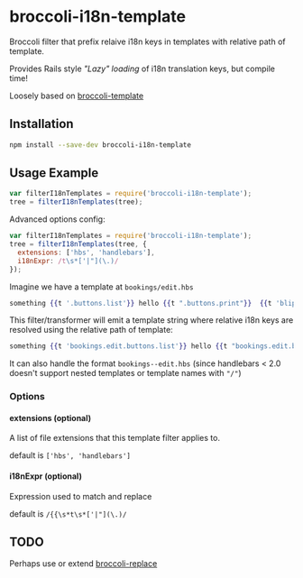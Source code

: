 # broccoli-i18n-template

Broccoli filter that prefix relaive i18n keys in templates with relative path of template. 
 
Provides Rails style *"Lazy" loading* of i18n translation keys, but compile time!
 
Loosely based on [broccoli-template](https://github.com/joliss/broccoli-template/)

## Installation

```bash
npm install --save-dev broccoli-i18n-template
```

## Usage Example

```js
var filterI18nTemplates = require('broccoli-i18n-template');
tree = filterI18nTemplates(tree);
```

Advanced options config:

```js
var filterI18nTemplates = require('broccoli-i18n-template');
tree = filterI18nTemplates(tree, {
  extensions: ['hbs', 'handlebars'],
  i18nExpr: /t\s*['|"](\.)/
});
```

Imagine we have a template at `bookings/edit.hbs`

```handlebars
something {{t '.buttons.list'}} hello {{t ".buttons.print"}}  {{t 'blip.plap'}}
```

This filter/transformer will emit a template string where relative i18n keys are resolved using the relative path of template:

```handlebars
something {{t 'bookings.edit.buttons.list'}} hello {{t "bookings.edit.buttons.print"}}  {{t 'blip.blap'}}
```

It can also handle the format `bookings--edit.hbs` (since handlebars < 2.0 doesn't support nested templates or template names with `"/"`)  

### Options

#### extensions (optional)

A list of file extensions that this template filter applies to.

default is `['hbs', 'handlebars']`

#### i18nExpr (optional)

Expression used to match and replace

default is `/{{\s*t\s*['|"](\.)/`


## TODO

Perhaps use or extend [broccoli-replace](https://github.com/outaTiME/broccoli-replace)
